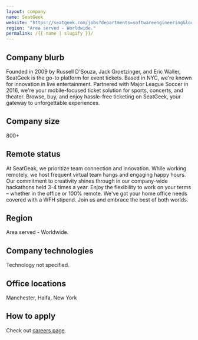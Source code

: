```yaml
---
layout: company
name: SeatGeek
website: "https://seatgeek.com/jobs?departments=softwareengineering&locations=all"
region: "Area served - Worldwide."
permalink: /{{ name | slugify }}/
---
```


## Company blurb
Founded in 2009 by Russell D'Souza, Jack Groetzinger, and Eric Waller, SeatGeek is the go-to platform for event tickets. Based in NYC, we're known for innovation in live entertainment. Partnered with Major League Soccer in 2016, we're your mobile-focused ticket solution for sports, concerts, and theater. Browse, buy, and enjoy hassle-free ticketing on SeatGeek, your gateway to unforgettable experiences.

## Company size
800+

## Remote status
At SeatGeak, we prioritize team connection and innovation. While working remotely, we host frequent virtual team hangs and engaging happy hours. Our commitment to creativity shines through in our company-wide hackathons held 3-4 times a year. Enjoy the flexibility to work on your terms – whether in the office or 100% remote. We've got your home office needs covered with a WFH stipend. Join us and embrace the best of both worlds.

## Region
Area served - Worldwide.

## Company technologies
Technology not specified.

## Office locations

Manchester, Haifa, New York

## How to apply

Check out [careers page](https://seatgeek.com/jobs?departments=softwareengineering&locations=all).